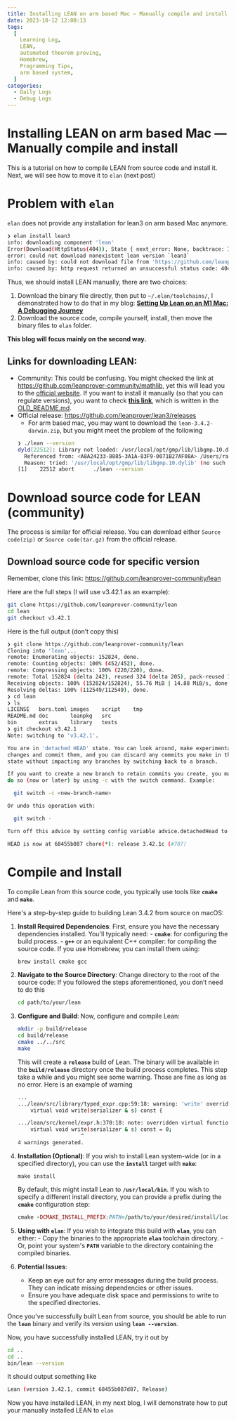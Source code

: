 ```yaml
---
title: Installing LEAN on arm based Mac — Manually compile and install
date: 2023-10-12 12:00:13
tags:
  [
    Learning Log,
    LEAN,
    automated theorem proving,
    Homebrew,
    Programming Tips,
    arm based system,
  ]
categories:
  - Daily Logs
  - Debug Logs
---
```


# Installing LEAN on arm based Mac — Manually compile and install

This is a tutorial on how to compile LEAN from source code and install it. Next, we will see how to move it to `elan` (next post)

# Problem with `elan`

`elan` does not provide any installation for lean3 on arm based Mac anymore.

```bash
❯ elan install lean3
info: downloading component 'lean'
Error(Download(HttpStatus(404)), State { next_error: None, backtrace: InternalBacktrace { backtrace: None } })
error: could not download nonexistent lean version `lean3`
info: caused by: could not download file from 'https://github.com/leanprover/lean4/releases/expanded_assets/lean3' to '/Users/ray/.elan/tmp/i3pouyka8f1tcrdn_file'
info: caused by: http request returned an unsuccessful status code: 404
```

Thus, we should install LEAN manually, there are two choices:

1. Download the binary file directly, then put to `~/.elan/toolchains/`, I demonstrated how to do that in my blog: **[Setting Up Lean on an M1 Mac: A Debugging Journey](https://blog.slray.com/2023/10/11/Setting-Up-Lean-on-an-M1-Mac-A-Debugging-Journey/)**
2. Download the source code, compile yourself, install, then move the binary files to `elan` folder.

**This blog will focus mainly on the second way.**

## Links for downloading LEAN:

- Community: This could be confusing. You might checked the link at https://github.com/leanprover-community/mathlib, yet this will lead you to the [official website](https://leanprover-community.github.io/lean3/get_started.html). If you want to install it manually (so that you can regulate versions), you want to check **[this link](https://github.com/leanprover-community/lean)**, which is written in the [OLD_README.md](https://github.com/leanprover-community/mathlib/blob/master/OLD_README.md).
- Official release: https://github.com/leanprover/lean3/releases
  - For arm based mac, you may want to download the `lean-3.4.2-darwin.zip`, but you might meet the problem of the following
  ```bash
  ❯ ./lean --version
  dyld[22512]: Library not loaded: /usr/local/opt/gmp/lib/libgmp.10.dylib
    Referenced from: <A8A24233-8885-3A1A-83F9-0071B27AF08A> /Users/ray/.elan/toolchains/lean3-manual/bin/lean
    Reason: tried: '/usr/local/opt/gmp/lib/libgmp.10.dylib' (no such file), '/System/Volumes/Preboot/Cryptexes/OS/usr/local/opt/gmp/lib/libgmp.10.dylib' (no such file), '/usr/local/opt/gmp/lib/libgmp.10.dylib' (no such file), '/usr/local/lib/libgmp.10.dylib' (no such file), '/usr/lib/libgmp.10.dylib' (no such file, not in dyld cache)
  [1]    22512 abort      ./lean --version
  ```

# Download source code for LEAN (community)

The process is similar for official release. You can download either `Source code(zip)` or `Source code(tar.gz)` from the official release.

## Download source code for specific version

Remember, clone this link: https://github.com/leanprover-community/lean

Here are the full steps (I will use v3.42.1 as an example):

```bash
git clone https://github.com/leanprover-community/lean
cd lean
git checkout v3.42.1
```

Here is the full output (don’t copy this)

```bash
❯ git clone https://github.com/leanprover-community/lean
Cloning into 'lean'...
remote: Enumerating objects: 152824, done.
remote: Counting objects: 100% (452/452), done.
remote: Compressing objects: 100% (220/220), done.
remote: Total 152824 (delta 242), reused 324 (delta 205), pack-reused 152372
Receiving objects: 100% (152824/152824), 55.76 MiB | 14.88 MiB/s, done.
Resolving deltas: 100% (112549/112549), done.
❯ cd lean
❯ ls
LICENSE   bors.toml images    script    tmp
README.md doc       leanpkg   src
bin       extras    library   tests
❯ git checkout v3.42.1
Note: switching to 'v3.42.1'.

You are in 'detached HEAD' state. You can look around, make experimental
changes and commit them, and you can discard any commits you make in this
state without impacting any branches by switching back to a branch.

If you want to create a new branch to retain commits you create, you may
do so (now or later) by using -c with the switch command. Example:

  git switch -c <new-branch-name>

Or undo this operation with:

  git switch -

Turn off this advice by setting config variable advice.detachedHead to false

HEAD is now at 68455b087 chore(*): release 3.42.1c (#707)
```

# Compile and Install

To compile Lean from this source code, you typically use tools like **`cmake`** and **`make`**.

Here's a step-by-step guide to building Lean 3.4.2 from source on macOS:

1.  **Install Required Dependencies**:
    First, ensure you have the necessary dependencies installed. You'll typically need: - **`cmake`**: for configuring the build process. - **`g++`** or an equivalent C++ compiler: for compiling the source code.
    If you use Homebrew, you can install them using:

    ```bash
    brew install cmake gcc
    ```

2.  **Navigate to the Source Directory**:
    Change directory to the root of the source code:
    If you followed the steps aforementioned, you don’t need to do this

    ```bash
    cd path/to/your/lean
    ```

3.  **Configure and Build**:
    Now, configure and compile Lean:

    ```bash
    mkdir -p build/release
    cd build/release
    cmake ../../src
    make
    ```

    This will create a **`release`** build of Lean. The binary will be available in the **`build/release`** directory once the build process completes.
    This step take a while and you might see some warning. Those are fine as long as no error. Here is an example of warning

    ```bash
    ...
    .../lean/src/library/typed_expr.cpp:59:18: warning: 'write' overrides a member function but is not marked 'override' [-Winconsistent-missing-override]
        virtual void write(serializer & s) const {

    .../lean/src/kernel/expr.h:370:18: note: overridden virtual function is here
        virtual void write(serializer & s) const = 0;
                        ^
    4 warnings generated.
    ```

4.  **Installation (Optional)**:
    If you wish to install Lean system-wide (or in a specified directory), you can use the **`install`** target with **`make`**:

    ```
    make install
    ```

    By default, this might install Lean to **`/usr/local/bin`**. If you wish to specify a different install directory, you can provide a prefix during the **`cmake`** configuration step:

    ```ruby
    cmake -DCMAKE_INSTALL_PREFIX:PATH=/path/to/your/desired/install/location ../../src
    ```

5.  **Using with `elan`**:
    If you wish to integrate this build with **`elan`**, you can either: - Copy the binaries to the appropriate **`elan`** toolchain directory. - Or, point your system's **`PATH`** variable to the directory containing the compiled binaries.
6.  **Potential Issues**:
    - Keep an eye out for any error messages during the build process. They can indicate missing dependencies or other issues.
    - Ensure you have adequate disk space and permissions to write to the specified directories.

Once you've successfully built Lean from source, you should be able to run the **`lean`** binary and verify its version using **`lean --version`**.

Now, you have successfully installed LEAN, try it out by

```bash
cd ..
cd ..
bin/lean --version
```

It should output something like

```bash
Lean (version 3.42.1, commit 68455b087d87, Release)
```

Now you have installed LEAN, in my next blog, I will demonstrate how to put your manually installed LEAN to `elan`
